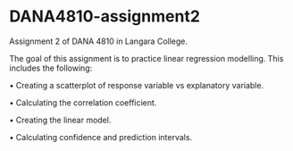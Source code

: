 # DANA4810-assignment2
Assignment 2 of DANA 4810 in Langara College.

The goal of this assignment is to practice linear regression modelling. This includes the following: 

•	Creating a scatterplot of response variable vs explanatory variable.

•	Calculating the correlation coefficient.

•	Creating the linear model.

•	Calculating confidence and prediction intervals.
